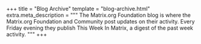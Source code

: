 +++
title = "Blog Archive"
template = "blog-archive.html"
extra.meta_description = """
The Matrix.org Foundation blog is where the Matrix.org Foundation and Community
post updates on their activity. Every Friday evening they publish This Week In
Matrix, a digest of the past week activity.
"""
+++
